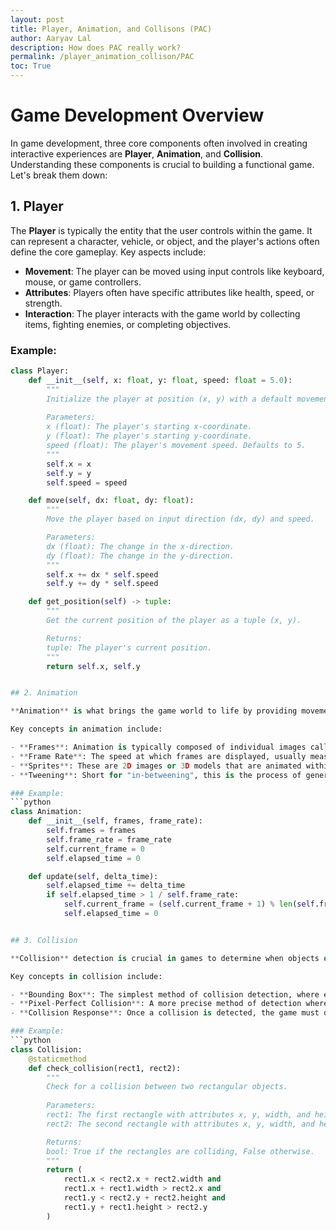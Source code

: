 ```yaml
---
layout: post
title: Player, Animation, and Collisons (PAC)
author: Aaryav Lal
description: How does PAC really work?
permalink: /player_animation_collison/PAC
toc: True
---
```


# Game Development Overview

In game development, three core components often involved in creating interactive experiences are **Player**, **Animation**, and **Collision**. Understanding these components is crucial to building a functional game. Let's break them down:

## 1. Player

The **Player** is typically the entity that the user controls within the game. It can represent a character, vehicle, or object, and the player's actions often define the core gameplay. Key aspects include:

- **Movement**: The player can be moved using input controls like keyboard, mouse, or game controllers.
- **Attributes**: Players often have specific attributes like health, speed, or strength.
- **Interaction**: The player interacts with the game world by collecting items, fighting enemies, or completing objectives.

### Example:
```python
class Player:
    def __init__(self, x: float, y: float, speed: float = 5.0):
        """
        Initialize the player at position (x, y) with a default movement speed.
        
        Parameters:
        x (float): The player's starting x-coordinate.
        y (float): The player's starting y-coordinate.
        speed (float): The player's movement speed. Defaults to 5.
        """
        self.x = x
        self.y = y
        self.speed = speed

    def move(self, dx: float, dy: float):
        """
        Move the player based on input direction (dx, dy) and speed.

        Parameters:
        dx (float): The change in the x-direction.
        dy (float): The change in the y-direction.
        """
        self.x += dx * self.speed
        self.y += dy * self.speed

    def get_position(self) -> tuple:
        """
        Get the current position of the player as a tuple (x, y).

        Returns:
        tuple: The player's current position.
        """
        return self.x, self.y


## 2. Animation

**Animation** is what brings the game world to life by providing movement or visual changes to the game’s elements. This involves changing the appearance or position of sprites over time to simulate movement or transitions. 

Key concepts in animation include:

- **Frames**: Animation is typically composed of individual images called frames. When shown in sequence, they create the illusion of motion.
- **Frame Rate**: The speed at which frames are displayed, usually measured in frames per second (FPS). A higher FPS makes animations smoother.
- **Sprites**: These are 2D images or 3D models that are animated within the game.
- **Tweening**: Short for "in-betweening", this is the process of generating intermediate frames between two keyframes, providing a smooth transition.

### Example:
```python
class Animation:
    def __init__(self, frames, frame_rate):
        self.frames = frames
        self.frame_rate = frame_rate
        self.current_frame = 0
        self.elapsed_time = 0

    def update(self, delta_time):
        self.elapsed_time += delta_time
        if self.elapsed_time > 1 / self.frame_rate:
            self.current_frame = (self.current_frame + 1) % len(self.frames)
            self.elapsed_time = 0


## 3. Collision

**Collision** detection is crucial in games to determine when objects or characters interact with each other. It allows the game to respond to events like a player hitting an obstacle, picking up an item, or attacking an enemy.

Key concepts in collision include:

- **Bounding Box**: The simplest method of collision detection, where each object is enclosed in a rectangular or circular boundary. If these boundaries overlap, a collision is detected.
- **Pixel-Perfect Collision**: A more precise method of detection where the individual pixels of two objects are compared. This ensures more accurate detection but is computationally more expensive.
- **Collision Response**: Once a collision is detected, the game must decide how to respond, whether stopping movement, bouncing off surfaces, triggering damage, or generating game events.

### Example:
```python
class Collision:
    @staticmethod
    def check_collision(rect1, rect2):
        """
        Check for a collision between two rectangular objects.
        
        Parameters:
        rect1: The first rectangle with attributes x, y, width, and height.
        rect2: The second rectangle with attributes x, y, width, and height.

        Returns:
        bool: True if the rectangles are colliding, False otherwise.
        """
        return (
            rect1.x < rect2.x + rect2.width and
            rect1.x + rect1.width > rect2.x and
            rect1.y < rect2.y + rect2.height and
            rect1.y + rect1.height > rect2.y
        )

